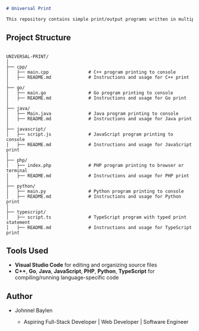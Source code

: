 

```markdown
# Universal Print

This repository contains simple print/output programs written in multiple programming languages. It serves as a quick-reference guide for basic syntax and is intended for learning, comparison, and demonstration purposes.

```


## Project Structure

```

UNIVERSAL-PRINT/
│
├── cpp/
│   ├── main.cpp               # C++ program printing to console
│   ├── README.md              # Instructions and usage for C++ print
│
├── go/
│   ├── main.go                # Go program printing to console
│   ├── README.md              # Instructions and usage for Go print
│
├── java/
│   ├── Main.java              # Java program printing to console
│   ├── README.md              # Instructions and usage for Java print
│
├── javascript/
│   ├── script.js              # JavaScript program printing to console
│   ├── README.md              # Instructions and usage for JavaScript print
│
├── php/
│   ├── index.php              # PHP program printing to browser or terminal
│   ├── README.md              # Instructions and usage for PHP print
│
├── python/
│   ├── main.py                # Python program printing to console
│   ├── README.md              # Instructions and usage for Python print
│
├── typescript/
│   ├── script.ts              # TypeScript program with typed print statement
│   ├── README.md              # Instructions and usage for TypeScript print

```

## Tools Used

* **Visual Studio Code** for editing and organizing source files
* **C++**, **Go**, **Java**, **JavaScript**, **PHP**, **Python**, **TypeScript** for compiling/running language-specific code

## Author

- Johnnel Baylen

    -  Aspiring Full-Stack Developer | Web Developer | Software Engineer


